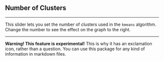 ## Number of Clusters

***
This slider lets you set the number of clusters used in the `kmeans` algorithm. Change the number to see the effect on the graph to the right. 

***
**Warning! This feature is experimental!** This is why it has an exclamation icon, rather than a question. You can use this package for any kind of information in markdown files.
